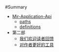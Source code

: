  #Summary
 * [Mir-Application-Api](overview.md)
    * [paths](paths.md)
    * [definitions](definitions.md)
 * 第二部
    * [我们欢迎读者回馈](part2/feedback_please.md)
    * [对作者更好的工具](part2/better_tools.md)